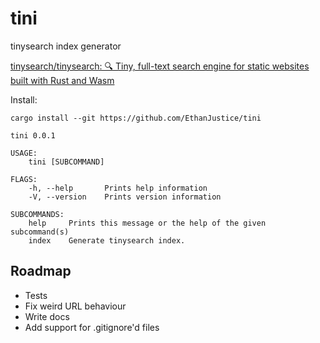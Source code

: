 # tini

tinysearch index generator

[tinysearch/tinysearch: 🔍 Tiny, full-text search engine for static websites built with Rust and Wasm](https://github.com/tinysearch/tinysearch)

Install:

`cargo install --git https://github.com/EthanJustice/tini`

```text
tini 0.0.1

USAGE:
    tini [SUBCOMMAND]

FLAGS:
    -h, --help       Prints help information
    -V, --version    Prints version information

SUBCOMMANDS:
    help     Prints this message or the help of the given subcommand(s)
    index    Generate tinysearch index.
```

## Roadmap

+ Tests
+ Fix weird URL behaviour
+ Write docs
+ Add support for .gitignore'd files

